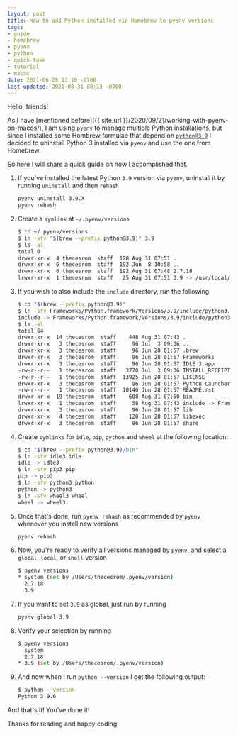 ```yaml
---
layout: post
title: How to add Python installed via Homebrew to pyenv versions
tags:
- guide
- homebrew
- pyenv
- python
- quick-take
- tutorial
- macos
date: 2021-06-28 13:10 -0700
last-updated: 2021-08-31 08:13 -0700
---
```

Hello, friends!

As I have [mentioned before]({{ site.url }}/2020/09/21/working-with-pyenv-on-macos/), I am using [`pyenv`](https://github.com/pyenv/pyenv) to manage multiple Python installations, but since I installed some Hombrew formulae that depend on [`python@3.9`](https://formulae.brew.sh/formula/python@3.9) I decided to uninstall Python 3 installed via `pyenv` and use the one from Homebrew.

So here I will share a quick guide on how I accomplished that.

1. If you've installed the latest Python `3.9` version via `pyenv`, uninstall it by running `uninstall` and then `rehash`

    ```bash
    pyenv uninstall 3.9.X
    pyenv rehash
    ```

1. Create a `symlink` at `~/.pyenv/versions`

    ```bash
    $ cd ~/.pyenv/versions
    $ ln -sfv "$(brew --prefix python@3.9)" 3.9
    $ ls -al
    total 0
    drwxr-xr-x  4 thecesrom  staff  128 Aug 31 07:51 .
    drwxr-xr-x  6 thecesrom  staff  192 Jun  8 10:58 ..
    drwxr-xr-x  6 thecesrom  staff  192 Aug 31 07:48 2.7.18
    lrwxr-xr-x  1 thecesrom  staff   25 Aug 31 07:51 3.9 -> /usr/local/opt/python@3.9
    ```

1. If you wish to also include the `include` directory, run the following

    ```bash
    $ cd "$(brew --prefix python@3.9)"
    $ ln -sfv Frameworks/Python.framework/Versions/3.9/include/python3.9 include
    include -> Frameworks/Python.framework/Versions/3.9/include/python3.9
    $ ls -al
    total 64
    drwxr-xr-x  14 thecesrom  staff    448 Aug 31 07:43 .
    drwxr-xr-x   3 thecesrom  staff     96 Jul  3 09:36 ..
    drwxr-xr-x   3 thecesrom  staff     96 Jun 28 01:57 .brew
    drwxr-xr-x   3 thecesrom  staff     96 Jun 28 01:57 Frameworks
    drwxr-xr-x   3 thecesrom  staff     96 Jun 28 01:57 IDLE 3.app
    -rw-r--r--   1 thecesrom  staff   3770 Jul  3 09:36 INSTALL_RECEIPT.json
    -rw-r--r--   1 thecesrom  staff  13925 Jun 28 01:57 LICENSE
    drwxr-xr-x   3 thecesrom  staff     96 Jun 28 01:57 Python Launcher 3.app
    -rw-r--r--   1 thecesrom  staff  10140 Jun 28 01:57 README.rst
    drwxr-xr-x  19 thecesrom  staff    608 Aug 31 07:50 bin
    lrwxr-xr-x   1 thecesrom  staff     58 Aug 31 07:43 include -> Frameworks/Python.framework/Versions/3.9/include/python3.9
    drwxr-xr-x   3 thecesrom  staff     96 Jun 28 01:57 lib
    drwxr-xr-x   4 thecesrom  staff    128 Jun 28 01:57 libexec
    drwxr-xr-x   3 thecesrom  staff     96 Jun 28 01:57 share
    ```

1. Create `symlinks` for `idle`, `pip`, `python` and `wheel` at the following location:

    ```bash
    $ cd "$(brew --prefix python@3.9)/bin"
    $ ln -sfv idle3 idle
    idle -> idle3
    $ ln -sfv pip3 pip 
    pip -> pip3
    $ ln -sfv python3 python
    python -> python3
    $ ln -sfv wheel3 wheel
    wheel -> wheel3
    ```

1. Once that's done, run `pyenv rehash` as recommended by `pyenv` whenever you install new versions

    ```bash
    pyenv rehash
    ```

1. Now, you're ready to verify all versions managed by `pyenv`, and select a `global`, `local`, or `shell` version

    ```bash
    $ pyenv versions
    * system (set by /Users/thecesrom/.pyenv/version)
      2.7.18
      3.9
    ```

1. If you want to set `3.9` as global, just run by running

    ```bash
    pyenv global 3.9
    ```

1. Verify your selection by running

    ```bash
    $ pyenv versions
      system
      2.7.18
    * 3.9 (set by /Users/thecesrom/.pyenv/version)
    ```

1. And now when I run `python --version` I get the following output:

    ```bash
    $ python --version
    Python 3.9.6
    ```

And that's it! You've done it!

Thanks for reading and happy coding!
